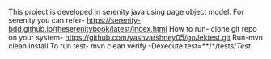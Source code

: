 This project is developed in serenity java using page object model.
For serenity you can refer-
https://serenity-bdd.github.io/theserenitybook/latest/index.html
How to run-
clone git repo on your system-
https://github.com/yashvarshney05/goJektest.git
Run-mvn clean install
To run test-
mvn clean verify -Dexecute.test=**/*/tests/*Test*




